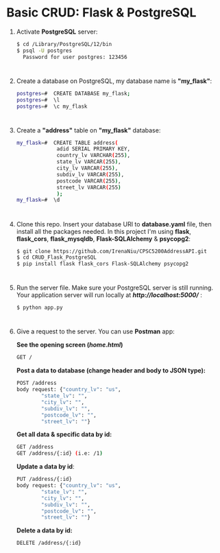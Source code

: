 # Basic CRUD: Flask & PostgreSQL

1. Activate __PostgreSQL__ server:
    
    ```bash
    $ cd /Library/PostgreSQL/12/bin
    $ psql -U postgres
      Password for user postgres: 123456
    ```

#

2. Create a database on PostgreSQL, my database name is __"my_flask"__:
    
    ```bash
    postgres=#  CREATE DATABASE my_flask;
    postgres=#  \l 
    postgres=#  \c my_flask
    ``` 

#

3. Create a __"address"__ table on __"my_flask"__ database:
    
    ```bash
    my_flask=#  CREATE TABLE address(
                 adid SERIAL PRIMARY KEY,
                 country_lv VARCHAR(255),
                 state_lv VARCAR(255),
                 city_lv VARCAR(255),
                 subdiv_lv VARCAR(255),
                 postcode VARCAR(255),
                 street_lv VARCAR(255)
                 ); 
    my_flask=#  \d
    ``` 

#

4. Clone this repo. Insert your database URI to __database.yaml__ file, then install all the packages needed. In this project I'm using __flask__, __flask_cors__, __flask_mysqldb__, __Flask-SQLAlchemy__ & __psycopg2__:
    ```bash
    $ git clone https://github.com/IrenaNiu/CPSC5200AddressAPI.git
    $ cd CRUD_Flask_PostgreSQL
    $ pip install flask flask_cors Flask-SQLAlchemy psycopg2
    ```

#

5. Run the server file. Make sure your PostgreSQL server is still running. Your application server will run locally at __*http://localhost:5000/*__ :
    ```bash
    $ python app.py
    ```

#

6. Give a request to the server. You can use __Postman__ app:
    
    __See the opening screen (*home.html*)__
    ```bash
    GET /
    ```

    __Post a data to database (change header and body to JSON type):__ 
    ```bash
    POST /address
    body request: {"country_lv": "us",
            "state_lv": "",
            "city_lv": "",
            "subdiv_lv": "",
            "postcode_lv": "",
            "street_lv": ""}
    ```
    __Get all data & specific data by id:__
    ```bash
    GET /address
    GET /address/{:id} (i.e: /1)
    ```
    __Update a data by id__:
    ```bash
    PUT /address/{:id}
    body request: {"country_lv": "us",
            "state_lv": "",
            "city_lv": "",
            "subdiv_lv": "",
            "postcode_lv": "",
            "street_lv": ""}
    ```
    __Delete a data by id:__
    ```bash
    DELETE /address/{:id}
    ```

#
